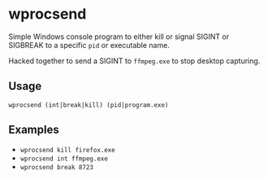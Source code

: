 # wprocsend
Simple Windows console program to either kill or signal SIGINT or SIGBREAK to a specific `pid` or executable name.

Hacked together to send a SIGINT to `ffmpeg.exe` to stop desktop capturing.

## Usage
    wprocsend (int|break|kill) (pid|program.exe)
  
## Examples

  * `wprocsend kill firefox.exe`
  * `wprocsend int ffmpeg.exe`
  * `wprocsend break 8723`
